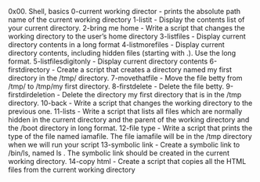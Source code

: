 0x00. Shell, basics
0-current working director - prints the absolute path name of the current working directory
1-listit - Display the contents list of your current directory.
2-bring me home - Write a script that changes the working directory to the user’s home directory
3-listfiles - Display current directory contents in a long format
4-listmorefiles - Display current directory contents, including hidden files (starting with .). Use the long format.
5-listfilesdigitonly - Display current directory contents
6-firstdirectory - Create a script that creates a directory named my first directory in the /tmp/ directory.
7-movethatfile - Move the file betty from /tmp/ to /tmp/my first directory.
8-firstdelete - Delete the file betty.
9-firstdirdeletion - Delete the directory my first directory that is in the /tmp directory.
10-back - Write a script that changes the working directory to the previous one.
11-lists - Write a script that lists all files which are normally hidden in the current directory and the parent of the working directory and the /boot directory in long format.
12-file type - Write a script that prints the type of the file named iamafile. The file iamafile will be in the /tmp directory when we will run your script
13-symbolic link - Create a symbolic link to /bin/ls, named  ls . The symbolic link should be created in the current working directory.
14-copy html - Create a script that copies all the HTML files from the current working directory

